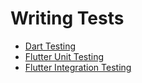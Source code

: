 # Writing Tests

* [Dart Testing](dart.md)
* [Flutter Unit Testing](flutter-unit-testing.md)
* [Flutter Integration Testing](flutter-integration-testing.md)
